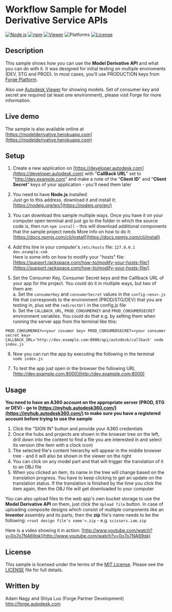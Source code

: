 # Workflow Sample for Model Derivative Service APIs

[![Node.js](https://img.shields.io/badge/Node.js-6.2.0-blue.svg)](https://nodejs.org/)
[![npm](https://img.shields.io/badge/npm-3.8.9-blue.svg)](https://www.npmjs.com/)
[![Viewer](https://img.shields.io/badge/Viewer-v2.8-green.svg)](http://developer-autodesk.github.io/)
![Platforms](https://img.shields.io/badge/platform-windows%20%7C%20osx%20%7C%20linux-lightgray.svg)
[![License](http://img.shields.io/:license-mit-blue.svg)](http://opensource.org/licenses/MIT)

## Description

This sample shows how you can use the **Model Derivative API** and what you can do with it. It was designed for initial testing on multiple enviroments (DEV, STG and PROD). In most cases, you'll use PRODUCTION keys from [Forge Platform](https://developer.autodesk.com).

Also use [Autodesk Viewer](https://developer.autodesk.com/en/docs/viewer/v2/overview/) for showing models. Set of consumer key and secret are required (at least one environment), please visit Forge for more information.

## Live demo

The sample is also available online at [https://modelderivative.herokuapp.com](https://modelderivative.herokuapp.com) 

## Setup

1. Create a new application on [https://developer.autodesk.com](https://developer.autodesk.com) with "**CallBack URL**" set to "http://dev.example.com" and make a note of the "**Client ID**" and "**Client Secret**" keys of your application - you'll need them later

2. You need to have **Node.js** installed.  
Just go to this address, download it and install it: [https://nodejs.org/en/](https://nodejs.org/en/)  

3. You can download this sample multiple ways. Once you have it on your computer open terminal and just go to the folder in which the source code is, then run `npm install` - this will download additional components that the sample project needs 
More info on how to do it: [https://docs.npmjs.com/cli/install](https://docs.npmjs.com/cli/install)

4. Add this line in your computer's `/etc/hosts` file: `127.0.0.1	dev.example.com`  
Here is some info on how to modify your "hosts" file: [https://support.rackspace.com/how-to/modify-your-hosts-file/](https://support.rackspace.com/how-to/modify-your-hosts-file/)

5. Set the Consumer Key, Consumer Secret keys and the Calllback URL of your app for the project. You could do it in multiple ways, but two of them are:  
  a. Set the `consumerKey` and `consumerSecret` values in the `config-<env>.js` file that corresponds to the environment (PROD/STG/DEV) that you are testing in, plus set the `redirectUrl` in the config.js file  
  b. Set the `CALLBACK_URL`, `PROD_CONSUMERKEY` and `PROD_CONSUMERSECRET` environment variables. You could do that e.g. by setting them when running the server app from the terminal like this:  
```
PROD_CONSUMERKEY=<your cosumer key> PROD_CONSUMERSECRET=<your consumer secret key>
CALLBACK_URL='http://dev.example.com:8000/api/autodesk/callback' node index.js
```  

6. Now you can run the app by executing the following in the terminal  
`node index.js`   

7. To test the app just open in the browser the following URL [http://dev.example.com:8000](http://dev.example.com:8000)

## Usage

**You need to have an A360 account on the appropriate server (PROD, STG or DEV) - go to [https://myhub.autodesk360.com/](https://myhub.autodesk360.com/) to make sure you have a registered account before trying to use the sample**

1. Click the "SIGN IN" button and provide your A360 credentials
2. Once the hubs and projects are shown in the browser tree on the left, drill down into the content to find a file you are interested in and select its version (the item with a clock icon)
3. The selected file's content hierarchy will appear in the middle browser tree - and it will also be shown in the viewer on the right
4. You can click on any model part and that will trigger the translation of it to an OBJ file
5. When you clicked an item, its name in the tree will change based on the translation progress. You have to keep clicking to get an update on the translation status. If the translation is finished by the time you click the item again, then the OBJ file will get downloaded to your computer

You can also upload files to the web app's own bucket storage to use the **Model Derivative API** on them, just click the `Upload file` button. In case of uploading composite designs which consist of multiple components like an **Inventor** assembly and its parts, then the **zip** file's name needs to be the following: `<root design file's name'>.zip` - e.g. `scissors.iam.zip`  

Here is a video showing it in action: [http://www.youtube.com/watch?v=0o7o7NA69qk](http://www.youtube.com/watch?v=0o7o7NA69qk)

## License

This sample is licensed under the terms of the [MIT License](http://opensource.org/licenses/MIT).
Please see the [LICENSE](LICENSE) file for full details.


## Written by

Adam Nagy and Shiya Luo (Forge Partner Development)<br />
http://forge.autodesk.com<br />
